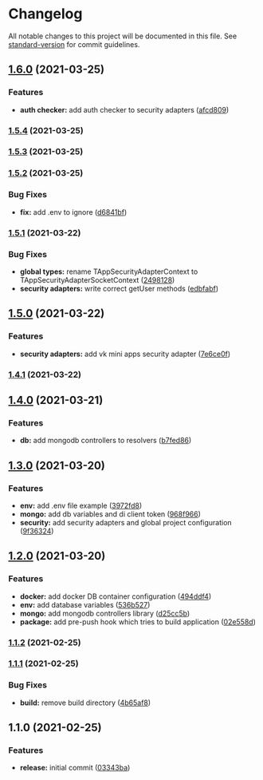 # Changelog

All notable changes to this project will be documented in this file. See [standard-version](https://github.com/conventional-changelog/standard-version) for commit guidelines.

## [1.6.0](https://github.com/wolframdeus/graphql-backend-template/compare/v1.5.4...v1.6.0) (2021-03-25)


### Features

* **auth checker:** add auth checker to security adapters ([afcd809](https://github.com/wolframdeus/graphql-backend-template/commit/afcd809b51fdf7dd135636f96ff3467cdc823533))

### [1.5.4](https://github.com/wolframdeus/graphql-backend-template/compare/v1.5.3...v1.5.4) (2021-03-25)

### [1.5.3](https://github.com/wolframdeus/graphql-backend-template/compare/v1.5.2...v1.5.3) (2021-03-25)

### [1.5.2](https://github.com/wolframdeus/graphql-backend-template/compare/v1.5.1...v1.5.2) (2021-03-25)


### Bug Fixes

* **fix:** add .env to ignore ([d6841bf](https://github.com/wolframdeus/graphql-backend-template/commit/d6841bfa6a069fd3e521b02e798684813fb12e27))

### [1.5.1](https://github.com/wolframdeus/graphql-backend-template/compare/v1.5.0...v1.5.1) (2021-03-22)


### Bug Fixes

* **global types:** rename TAppSecurityAdapterContext to TAppSecurityAdapterSocketContext ([2498128](https://github.com/wolframdeus/graphql-backend-template/commit/24981282cc702c43ed6c96b0bf2ba84a1855eaf3))
* **security adapters:** write correct getUser methods ([edbfabf](https://github.com/wolframdeus/graphql-backend-template/commit/edbfabfdb75612bf81b635c3d818c322b6c4d3f8))

## [1.5.0](https://github.com/wolframdeus/graphql-backend-template/compare/v1.4.1...v1.5.0) (2021-03-22)


### Features

* **security adapters:** add vk mini apps security adapter ([7e6ce0f](https://github.com/wolframdeus/graphql-backend-template/commit/7e6ce0ff95a888c5121ba62bbfce68e9dbec5659))

### [1.4.1](https://github.com/wolframdeus/graphql-backend-template/compare/v1.4.0...v1.4.1) (2021-03-22)

## [1.4.0](https://github.com/wolframdeus/graphql-backend-template/compare/v1.3.0...v1.4.0) (2021-03-21)


### Features

* **db:** add mongodb controllers to resolvers ([b7fed86](https://github.com/wolframdeus/graphql-backend-template/commit/b7fed864b8e1d8162f19dadd075e405262c427fe))

## [1.3.0](https://github.com/wolframdeus/graphql-backend-template/compare/v1.2.0...v1.3.0) (2021-03-20)


### Features

* **env:** add .env file example ([3972fd8](https://github.com/wolframdeus/graphql-backend-template/commit/3972fd8085e5900986544d3b2d314fc557873339))
* **mongo:** add db variables and di client token ([968f966](https://github.com/wolframdeus/graphql-backend-template/commit/968f966d5f7ac88ee09e3686d3611720a0897967))
* **security:** add security adapters and global project configuration ([9f36324](https://github.com/wolframdeus/graphql-backend-template/commit/9f36324780b5b6bdc16e9554da82170c72272075))

## [1.2.0](https://github.com/wolframdeus/graphql-backend-template/compare/v1.1.2...v1.2.0) (2021-03-20)


### Features

* **docker:** add docker DB container configuration ([494ddf4](https://github.com/wolframdeus/graphql-backend-template/commit/494ddf4501abb668fca159c55d87f9a5ec59edbe))
* **env:** add database variables ([536b527](https://github.com/wolframdeus/graphql-backend-template/commit/536b52751abd1eb5f8b5f2ec0c78f28bda193064))
* **mongo:** add mongodb controllers library ([d25cc5b](https://github.com/wolframdeus/graphql-backend-template/commit/d25cc5bde32c71cc2992f51c40a6a0a9d20c7cb9))
* **package:** add pre-push hook which tries to build application ([02e558d](https://github.com/wolframdeus/graphql-backend-template/commit/02e558dff23b7f2976870f382138aa69b0414596))

### [1.1.2](https://github.com/wolframdeus/graphql-backend-template/compare/v1.1.1...v1.1.2) (2021-02-25)

### [1.1.1](https://github.com/wolframdeus/graphql-backend-template/compare/v1.1.0...v1.1.1) (2021-02-25)


### Bug Fixes

* **build:** remove build directory ([4b65af8](https://github.com/wolframdeus/graphql-backend-template/commit/4b65af89e7c23f3ee9c87b18b7d94bf77f981ed3))

## 1.1.0 (2021-02-25)


### Features

* **release:** initial commit ([03343ba](https://github.com/wolframdeus/graphql-backend-template/commit/03343ba10a9a91cc95a11202cebf218bf758029c))
